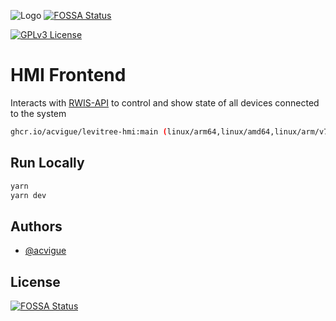 ![Logo](https://images.squarespace-cdn.com/content/v1/61ccd15eb71fc5016709e662/ff2e09a6-3681-4bb6-ad4f-28b6d113bf9d/Levitree_Logo2.png?format=1500w)
[![FOSSA Status](https://app.fossa.com/api/projects/git%2Bgithub.com%2Facvigue%2Flevitree-hmi.svg?type=shield)](https://app.fossa.com/projects/git%2Bgithub.com%2Facvigue%2Flevitree-hmi?ref=badge_shield)

[![GPLv3 License](https://img.shields.io/badge/License-GPL%20v3-yellow.svg)](https://opensource.org/licenses/)

# HMI Frontend

Interacts with [RWIS-API](https://github.com/acvigue/levitree-rwis-api) to control and show state of all devices connected to the system

```bash
ghcr.io/acvigue/levitree-hmi:main (linux/arm64,linux/amd64,linux/arm/v7)
```

## Run Locally

```bash
yarn
yarn dev
```

## Authors

- [@acvigue](https://www.github.com/acvigue)


## License
[![FOSSA Status](https://app.fossa.com/api/projects/git%2Bgithub.com%2Facvigue%2Flevitree-hmi.svg?type=large)](https://app.fossa.com/projects/git%2Bgithub.com%2Facvigue%2Flevitree-hmi?ref=badge_large)